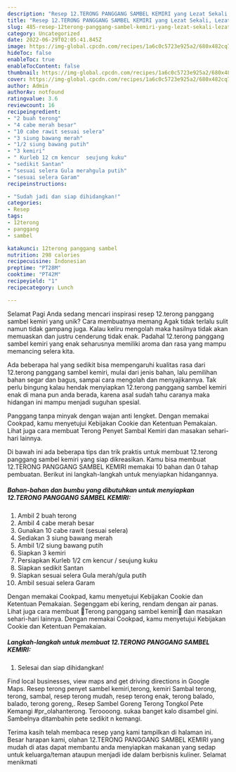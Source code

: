 ```yaml
---
description: "Resep 12.TERONG PANGGANG SAMBEL KEMIRI yang Lezat Sekali, Lezat"
title: "Resep 12.TERONG PANGGANG SAMBEL KEMIRI yang Lezat Sekali, Lezat"
slug: 485-resep-12terong-panggang-sambel-kemiri-yang-lezat-sekali-lezat
category: Uncategorized
date: 2022-06-29T02:05:41.845Z
image: https://img-global.cpcdn.com/recipes/1a6c0c5723e925a2/680x482cq70/12terong-panggang-sambel-kemiri-foto-resep-utama.jpg
hideToc: false
enableToc: true
enableTocContent: false
thumbnail: https://img-global.cpcdn.com/recipes/1a6c0c5723e925a2/680x482cq70/12terong-panggang-sambel-kemiri-foto-resep-utama.jpg
cover: https://img-global.cpcdn.com/recipes/1a6c0c5723e925a2/680x482cq70/12terong-panggang-sambel-kemiri-foto-resep-utama.jpg
author: Admin
authorAv: notfound
ratingvalue: 3.6
reviewcount: 16
recipeingredient:
- "2 buah terong"
- "4 cabe merah besar"
- "10 cabe rawit sesuai selera"
- "3 siung bawang merah"
- "1/2 siung bawang putih"
- "3 kemiri"
- " Kurleb 12 cm kencur  seujung kuku"
- "sedikit Santan"
- "sesuai selera Gula merahgula putih"
- "sesuai selera Garam"
recipeinstructions:

- "Sudah jadi dan siap dihidangkan!"
categories:
- Resep
tags:
- 12terong
- panggang
- sambel

katakunci: 12terong panggang sambel 
nutrition: 298 calories
recipecuisine: Indonesian
preptime: "PT28M"
cooktime: "PT42M"
recipeyield: "1"
recipecategory: Lunch

---
```



Selamat Pagi Anda sedang mencari inspirasi resep 12.terong panggang sambel kemiri yang unik? Cara membuatnya memang Agak tidak terlalu sulit namun tidak gampang juga. Kalau keliru mengolah maka hasilnya tidak akan memuaskan dan justru cenderung tidak enak. Padahal 12.terong panggang sambel kemiri yang enak seharusnya memiliki aroma dan rasa yang mampu memancing selera kita.


Ada beberapa hal yang sedikit bisa mempengaruhi kualitas rasa dari 12.terong panggang sambel kemiri, mulai dari jenis bahan, lalu pemilihan bahan segar dan bagus, sampai cara mengolah dan menyajikannya. Tak perlu bingung kalau hendak menyiapkan 12.terong panggang sambel kemiri enak di mana pun anda berada, karena asal sudah tahu caranya maka hidangan ini mampu menjadi suguhan spesial.

Panggang tanpa minyak dengan wajan anti lengket. Dengan memakai Cookpad, kamu menyetujui Kebijakan Cookie dan Ketentuan Pemakaian. Lihat juga cara membuat Terong Penyet Sambal Kemiri dan masakan sehari-hari lainnya.


Di bawah ini ada beberapa tips dan trik praktis untuk membuat 12.terong panggang sambel kemiri yang siap dikreasikan. Kamu bisa membuat 12.TERONG PANGGANG SAMBEL KEMIRI memakai 10 bahan dan 0 tahap pembuatan. Berikut ini langkah-langkah untuk menyiapkan hidangannya.

<!--inarticleads1-->

##### Bahan-bahan dan bumbu yang dibutuhkan untuk menyiapkan 12.TERONG PANGGANG SAMBEL KEMIRI:

1. Ambil 2 buah terong
1. Ambil 4 cabe merah besar
1. Gunakan 10 cabe rawit (sesuai selera)
1. Sediakan 3 siung bawang merah
1. Ambil 1/2 siung bawang putih
1. Siapkan 3 kemiri
1. Persiapkan  Kurleb 1/2 cm kencur / seujung kuku
1. Siapkan sedikit Santan
1. Siapkan sesuai selera Gula merah/gula putih
1. Ambil sesuai selera Garam


Dengan memakai Cookpad, kamu menyetujui Kebijakan Cookie dan Ketentuan Pemakaian. Segenggam ebi kering, rendam dengan air panas. Lihat juga cara membuat 🍆Terong panggang sambel kemiri🍆 dan masakan sehari-hari lainnya. Dengan memakai Cookpad, kamu menyetujui Kebijakan Cookie dan Ketentuan Pemakaian. 

<!--inarticleads2-->

##### Langkah-langkah untuk membuat 12.TERONG PANGGANG SAMBEL KEMIRI:


1. Selesai dan siap dihidangkan!

Find local businesses, view maps and get driving directions in Google Maps. Resep terong penyet sambel kemiri,terong, kemiri Sambal terong, terong, sambal, resep terong mudah, resep terong enak, terong balado, balado, terong goreng,. Resep Sambel Goreng Terong Tongkol Pete Kemangi #pr_olahanterong. Teroooong. sukaa banget kalo disambel gini. Sambelnya ditambahin pete sedikit n kemangi. 

Terima kasih telah membaca resep yang kami tampilkan di halaman ini. Besar harapan kami, olahan 12.TERONG PANGGANG SAMBEL KEMIRI yang mudah di atas dapat membantu anda menyiapkan makanan yang sedap untuk keluarga/teman ataupun menjadi ide dalam berbisnis kuliner. Selamat menikmati
